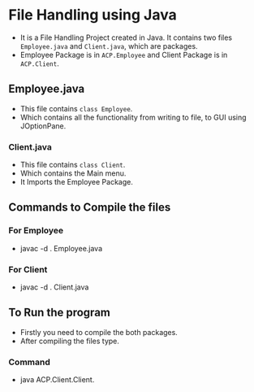 # File Handling using Java
- It is a File Handling Project created in Java. It contains two files `Employee.java` and `Client.java`, which are packages.
- Employee Package is in `ACP.Employee` and Client Package is in `ACP.Client`.
## Employee.java
- This file contains `class Employee`.
- Which contains all the functionality from writing to file, to GUI using JOptionPane.
### Client.java
- This file contains `class Client`.
- Which contains the Main menu.
- It Imports the Employee Package.

## Commands to Compile the files
### For Employee
- javac -d . Employee.java
### For Client
- javac -d . Client.java

## To Run the program 
- Firstly you need to compile the both packages.
- After compiling the files type.
### Command 
- java ACP.Client.Client.
